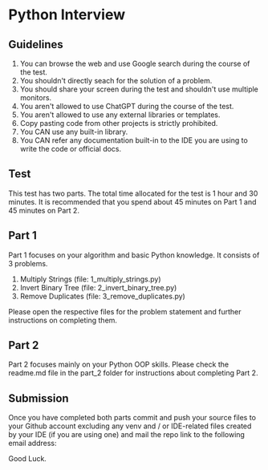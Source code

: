 # Python Interview

## Guidelines

1. You can browse the web and use Google search during the course of the test.
2. You shouldn't directly seach for the solution of a problem.
3. You should share your screen during the test and shouldn't use multiple monitors.
4. You aren't allowed to use ChatGPT during the course of the test.
5. You aren't allowed to use any external libraries or templates.
6. Copy pasting code from other projects is strictly prohibited.
7. You CAN use any built-in library.
8. You CAN refer any documentation built-in to the IDE you are using to write the code or official docs.

## Test 

This test has two parts. The total time allocated for the test is 1 hour and 30 minutes. It is recommended that
you spend about 45 minutes on Part 1 and 45 minutes on Part 2. 

## Part 1

Part 1 focuses on your algorithm and basic Python knowledge. It consists of 3 problems.

1. Multiply Strings (file: 1_multiply_strings.py)
2. Invert Binary Tree (file: 2_invert_binary_tree.py)
3. Remove Duplicates (file: 3_remove_duplicates.py)

Please open the respective files for the problem statement and further instructions on completing them.

## Part 2

Part 2 focuses mainly on your Python OOP skills. Please check the readme.md file in the part_2 folder for
instructions about completing Part 2.

## Submission

Once you have completed both parts commit and push your source files to your Github account excluding any venv and / or IDE-related files created
by your IDE (if you are using one) and mail the repo link to the following email address: 

Good Luck.

 